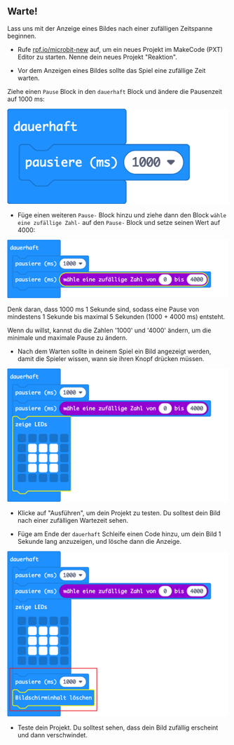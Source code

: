 ## Warte!

Lass uns mit der Anzeige eines Bildes nach einer zufälligen Zeitspanne beginnen.

+ Rufe <a href="https://rpf.io/microbit-new" target="_blank">rpf.io/microbit-new</a> auf, um ein neues Projekt im MakeCode (PXT) Editor zu starten. Nenne dein neues Projekt "Reaktion".

+ Vor dem Anzeigen eines Bildes sollte das Spiel eine zufällige Zeit warten.

Ziehe einen `Pause` Block in den `dauerhaft` Block und ändere die Pausenzeit auf 1000 ms:

![Screenshot](images/reaction-pause.png)

+ Füge einen weiteren `Pause-` Block hinzu und ziehe dann den Block `wähle eine zufällige Zahl-` auf den `Pause-` Block und setze seinen Wert auf 4000:

![Screenshot](images/reaction-pause-random.png)

Denk daran, dass 1000 ms 1 Sekunde sind, sodass eine Pause von mindestens 1 Sekunde bis maximal 5 Sekunden (1000 + 4000 ms) entsteht.

Wenn du willst, kannst du die Zahlen '1000' und '4000' ändern, um die minimale und maximale Pause zu ändern.

+ Nach dem Warten sollte in deinem Spiel ein Bild angezeigt werden, damit die Spieler wissen, wann sie ihren Knopf drücken müssen.

![Screenshot](images/reaction-image.png)

+ Klicke auf "Ausführen", um dein Projekt zu testen. Du solltest dein Bild nach einer zufälligen Wartezeit sehen.

+ Füge am Ende der `dauerhaft` Schleife einen Code hinzu, um dein Bild 1 Sekunde lang anzuzeigen, und lösche dann die Anzeige.

![Screenshot](images/reaction-clear.png)

+ Teste dein Projekt. Du solltest sehen, dass dein Bild zufällig erscheint und dann verschwindet.